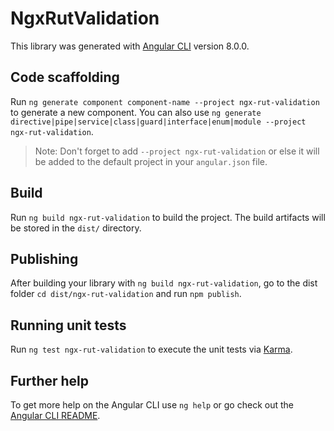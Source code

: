 # NgxRutValidation

This library was generated with [Angular CLI](https://github.com/angular/angular-cli) version 8.0.0.

## Code scaffolding

Run `ng generate component component-name --project ngx-rut-validation` to generate a new component. You can also use `ng generate directive|pipe|service|class|guard|interface|enum|module --project ngx-rut-validation`.
> Note: Don't forget to add `--project ngx-rut-validation` or else it will be added to the default project in your `angular.json` file. 

## Build

Run `ng build ngx-rut-validation` to build the project. The build artifacts will be stored in the `dist/` directory.

## Publishing

After building your library with `ng build ngx-rut-validation`, go to the dist folder `cd dist/ngx-rut-validation` and run `npm publish`.

## Running unit tests

Run `ng test ngx-rut-validation` to execute the unit tests via [Karma](https://karma-runner.github.io).

## Further help

To get more help on the Angular CLI use `ng help` or go check out the [Angular CLI README](https://github.com/angular/angular-cli/blob/master/README.md).
